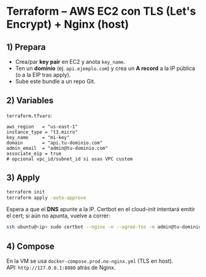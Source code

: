 # Terraform – AWS EC2 con TLS (Let's Encrypt) + Nginx (host)

## 1) Prepara
- Crea/par **key pair** en EC2 y anota `key_name`.
- Ten un **dominio** (ej. `api.ejemplo.com`) y crea un **A record** a la IP pública (o a la EIP tras apply).
- Sube este bundle a un repo Git.

## 2) Variables
`terraform.tfvars`:
```hcl
aws_region   = "us-east-1"
instance_type = "t3.micro"
key_name     = "mi-key"
domain       = "api.tu-dominio.com"
admin_email  = "admin@tu-dominio.com"
associate_eip = true
# opcional vpc_id/subnet_id si usas VPC custom
```

## 3) Apply
```bash
terraform init
terraform apply -auto-approve
```
Espera a que el **DNS** apunte a la IP. Certbot en el cloud-init intentará emitir el cert; si aún no apunta, vuelve a correr:
```bash
ssh ubuntu@<ip> sudo certbot --nginx -n --agree-tos -m admin@tu-dominio.com -d api.tu-dominio.com
```

## 4) Compose
En la VM se usa `docker-compose.prod.no-nginx.yml` (TLS en host).  
API: `http://127.0.0.1:8080` atrás de Nginx.
